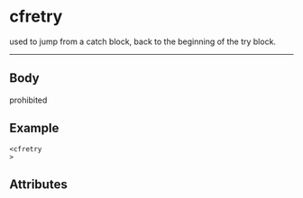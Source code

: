 # cfretry


used to jump from a catch block, back to the beginning of the try block.

---
## Body
prohibited

## Example
```
<cfretry
>
```
## Attributes
